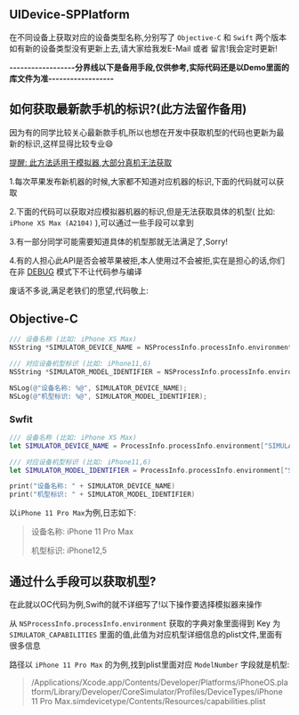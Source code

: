 ## UIDevice-SPPlatform

在不同设备上获取对应的设备类型名称,分别写了 `Objective-C` 和 `Swift` 两个版本
如有新的设备类型没有更新上去,请大家给我发E-Mail 或者 留言!我会定时更新!



**------------------分界线以下是备用手段,仅供参考,实际代码还是以Demo里面的库文件为准------------------**



## 如何获取最新款手机的标识?(此方法留作备用)

因为有的同学比较关心最新款手机,所以也想在开发中获取机型的代码也更新为最新的标识,这样显得比较专业😄



<u>提醒: 此方法适用于模拟器,大部分真机无法获取</u>

1.每次苹果发布新机器的时候,大家都不知道对应机器的标识,下面的代码就可以获取

2.下面的代码可以获取对应模拟器机器的标识,但是无法获取具体的机型( 比如: `iPhone XS Max (A2104)` ),可以通过一些手段可以拿到

3.有一部分同学可能需要知道具体的机型那就无法满足了,Sorry! 

4.有的人担心此API是否会被苹果被拒,本人使用过不会被拒,实在是担心的话,你们在非 <u>DEBUG</u> 模式下不让代码参与编译



废话不多说,满足老铁们的愿望,代码敬上:



## Objective-C

```objective-c
/// 设备名称 (比如: iPhone XS Max)
NSString *SIMULATOR_DEVICE_NAME = NSProcessInfo.processInfo.environment[@"SIMULATOR_DEVICE_NAME"];

/// 对应设备机型标识 (比如: iPhone11,6)
NSString *SIMULATOR_MODEL_IDENTIFIER = NSProcessInfo.processInfo.environment[@"SIMULATOR_MODEL_IDENTIFIER"];

NSLog(@"设备名称: %@", SIMULATOR_DEVICE_NAME);
NSLog(@"机型标识: %@", SIMULATOR_MODEL_IDENTIFIER);
```



### Swfit

```swift
/// 设备名称 (比如: iPhone XS Max)
let SIMULATOR_DEVICE_NAME = ProcessInfo.processInfo.environment["SIMULATOR_DEVICE_NAME"]!

/// 对应设备机型标识 (比如: iPhone11,6)
let SIMULATOR_MODEL_IDENTIFIER = ProcessInfo.processInfo.environment["SIMULATOR_MODEL_IDENTIFIER"]!

print("设备名称: " + SIMULATOR_DEVICE_NAME)
print("机型标识: " + SIMULATOR_MODEL_IDENTIFIER)
```



以`iPhone 11 Pro Max`为例,日志如下:

> 设备名称: iPhone 11 Pro Max
>
> 机型标识: iPhone12,5



## 通过什么手段可以获取机型?

在此就以OC代码为例,Swift的就不详细写了!以下操作要选择模拟器来操作

从 `NSProcessInfo.processInfo.environment` 获取的字典对象里面得到 Key 为 `SIMULATOR_CAPABILITIES` 里面的值,此值为对应机型详细信息的plist文件,里面有很多信息

路径以 `iPhone 11 Pro Max` 的为例,找到plist里面对应 `ModelNumber` 字段就是机型:

> /Applications/Xcode.app/Contents/Developer/Platforms/iPhoneOS.platform/Library/Developer/CoreSimulator/Profiles/DeviceTypes/iPhone 11 Pro Max.simdevicetype/Contents/Resources/capabilities.plist